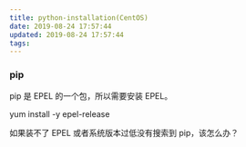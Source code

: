 ```yaml
---
title: python-installation(CentOS)
date: 2019-08-24 17:57:44
updated: 2019-08-24 17:57:44
tags:
---
```


### pip

pip 是 EPEL 的一个包，所以需要安装 EPEL。

yum install -y epel-release

如果装不了 EPEL 或者系统版本过低没有搜索到 pip，该怎么办？



